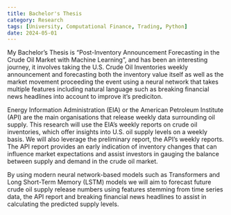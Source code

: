 ```yaml
---
title: Bachelor's Thesis
category: Research
tags: [University, Computational Finance, Trading, Python]
date: 2024-05-01
---
```


My Bachelor’s Thesis is “Post-Inventory Announcement Forecasting in the Crude Oil Market with Machine Learning”, and has been an interesting journey, it involves taking the U.S. Crude Oil Inventories weekly announcement and forecasting both the inventory value itself as well as the market movement proceeding the event using a neural network that takes multiple features including natural language such as breaking financial news headlines into account to improve it’s prediciton.

Energy Information Administration (EIA) or the American Petroleum Institute (API) are the main organisations that release weekly data surrounding oil supply. This research will use the EIA’s weekly reports on crude oil inventories, which offer insights into U.S. oil supply levels on a weekly basis. We will also leverage the preliminary report, the API’s weekly reports. The API report provides an early indication of inventory changes that can influence market expectations and assist investors in gauging the balance between supply and demand in the crude oil market.

By using modern neural network-based models such as Transformers and Long Short-Term Memory (LSTM) models we will aim to forecast future crude oil supply release numbers using features stemming from time series data, the API report and breaking financial news headlines to assist in calculating the predicted supply levels.
